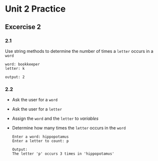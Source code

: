 # Unit 2 Practice

## **Excercise 2**

### **2.1**

Use string methods to determine the number of times
a `letter` occurs in a `word`

    word: bookkeeper
    letter: k
    
    output: 2

### **2.2**
  
- Ask the user for a `word`
- Ask the user for a `letter`
- Assign the `word` and the `letter` to *variables*
- Determine how many times the `letter` occurs in the `word`

      Enter a word: hippopotamus
      Enter a letter to count: p

      Output:
      The letter 'p' occurs 3 times in 'hippopotamus'

